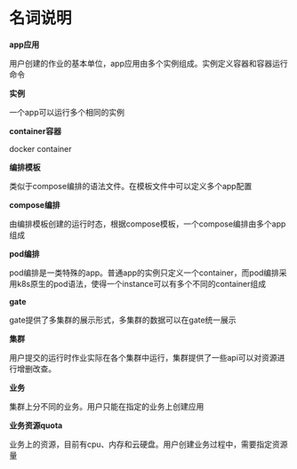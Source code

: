 # 名词说明

**app应用**

用户创建的作业的基本单位，app应用由多个实例组成。实例定义容器和容器运行命令

**实例**

一个app可以运行多个相同的实例

**container容器**

docker container

**编排模板**

类似于compose编排的语法文件。在模板文件中可以定义多个app配置

**compose编排**

由编排模板创建的运行时态，根据compose模板，一个compose编排由多个app组成

**pod编排**

pod编排是一类特殊的app。普通app的实例只定义一个container，而pod编排采用k8s原生的pod语法，使得一个instance可以有多个不同的container组成

**gate**

gate提供了多集群的展示形式，多集群的数据可以在gate统一展示

**集群**

用户提交的运行时作业实际在各个集群中运行，集群提供了一些api可以对资源进行增删改查。

**业务**

集群上分不同的业务。用户只能在指定的业务上创建应用

**业务资源quota**

业务上的资源，目前有cpu、内存和云硬盘。用户创建业务过程中，需要指定资源量
